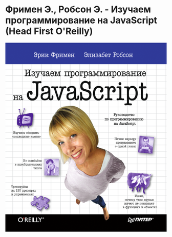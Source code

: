 # Фримен Э., Робсон Э. - Изучаем программирование на JavaScript (Head First O'Reilly)

![Books cover](https://github.com/Yekku/learn_js_book/blob/master/Learn_JavaScript.png)

